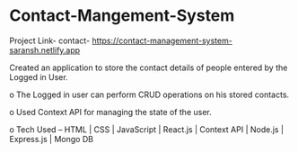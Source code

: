 # Contact-Mangement-System

Project Link- contact- https://contact-management-system-saransh.netlify.app

Created an application to store the contact details of people entered by the Logged in User.

o The Logged in user can perform CRUD operations on his stored contacts.

o Used Context API for managing the state of the user. 

o Tech Used – HTML | CSS | JavaScript | React.js | Context API | Node.js | Express.js | Mongo DB

